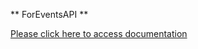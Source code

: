 ** ForEventsAPI **

[Please click here to access documentation](https://services.4events.net/apidoc)